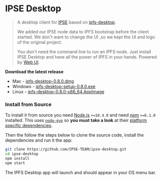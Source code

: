 # IPSE Desktop

> A desktop client for [IPSE](https://ipse.io) based on [ipfs-desktop](https://github.com/ipfs-shipyard/ipfs-desktop).
>
> We added our IPSE node data to IPFS bootstrap before the client started.
> We don't want to change the UI ,so we kept the UI and logo of the original project. 
>
> You don't need the command line to run an IPFS node. Just install IPSE Desktop and have all the power of IPFS in your hands. Powered by [Web UI](https://github.com/ipfs-shipyard/ipfs-webui).

**Download the latest release**

- Mac - [ipfs-desktop-0.8.0.dmg](https://github.com/IPSE-TEAM/ipse-desktop/releases/download/v0.8.0/ipfs-desktop-0.8.0.dmg)
- Windows - [ipfs-desktop-setup-0.8.0.exe](https://github.com/IPSE-TEAM/ipse-desktop/releases/download/v0.8.0/ipfs-desktop-setup-0.8.0.exe) 
- Linux - [ipfs-desktop-0.8.0-x86_64.AppImage](https://github.com/IPSE-TEAM/ipse-desktop/releases/download/v0.8.0/ipfs-desktop-0.8.0-x86_64.AppImage)

### Install from Source

To install it from source you need [Node.js](https://nodejs.org/en/) `>=10.4.0` and
need [npm](npmjs.org) `>=6.1.0` installed. This uses [`node-gyp`](https://github.com/nodejs/node-gyp) so **you must take a look** at their [platform specific dependencies](https://github.com/nodejs/node-gyp#installation).

Then the follow the steps below to clone the source code, install the dependencies and run it the app:

```bash
git clone https://github.com/IPSE-TEAM/ipse-desktop.git
cd ipse-desktop
npm install
npm start
```

The IPFS Desktop app will launch and should appear in your OS menu bar.


